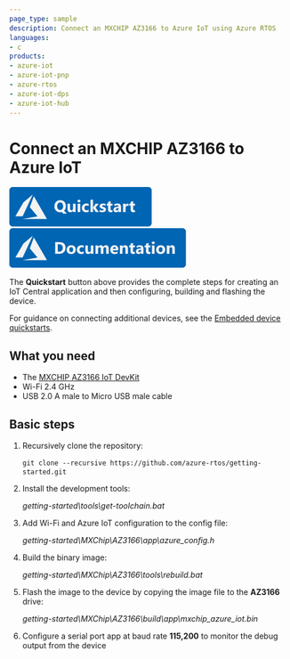 ```yaml
---
page_type: sample
description: Connect an MXCHIP AZ3166 to Azure IoT using Azure RTOS
languages:
- c
products:
- azure-iot
- azure-iot-pnp
- azure-rtos
- azure-iot-dps
- azure-iot-hub
---
```


# Connect an MXCHIP AZ3166 to Azure IoT

[![Quickstart article](../../docs/media/docs-link-buttons/azure-quickstart.svg)](https://docs.microsoft.com/azure/iot-develop/quickstart-devkit-mxchip-az3166)
[![Documentation](../../docs/media/docs-link-buttons/azure-documentation.svg)](https://docs.microsoft.com/azure/iot-develop/)

The **Quickstart** button above provides the complete steps for creating an IoT Central application and then configuring, building and flashing the device.

For guidance on connecting additional devices, see the [Embedded device quickstarts](https://docs.microsoft.com/en-us/azure/iot-develop/quickstart-devkit-mxchip-az3166).

## What you need

* The [MXCHIP AZ3166 IoT DevKit](https://aka.ms/iot-devkit)
* Wi-Fi 2.4 GHz
* USB 2.0 A male to Micro USB male cable

## Basic steps

1. Recursively clone the repository:
    ```shell
    git clone --recursive https://github.com/azure-rtos/getting-started.git
    ```

1. Install the development tools:

    *getting-started\tools\get-toolchain.bat*

1. Add Wi-Fi and Azure IoT configuration to the config file:
    
    *getting-started\MXChip\AZ3166\app\azure_config.h*
    
1. Build the binary image:

    *getting-started\MXChip\AZ3166\tools\rebuild.bat*

1. Flash the image to the device by copying the image file to the **AZ3166** drive:

    *getting-started\MXChip\AZ3166\build\app\mxchip_azure_iot.bin*

1. Configure a serial port app at baud rate **115,200** to monitor the debug output from the device
